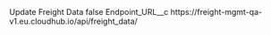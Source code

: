 <?xml version="1.0" encoding="UTF-8"?>
<CustomMetadata xmlns="http://soap.sforce.com/2006/04/metadata" xmlns:xsi="http://www.w3.org/2001/XMLSchema-instance" xmlns:xsd="http://www.w3.org/2001/XMLSchema">
    <label>Update Freight Data</label>
    <protected>false</protected>
    <values>
        <field>Endpoint_URL__c</field>
        <value xsi:type="xsd:string">https://freight-mgmt-qa-v1.eu.cloudhub.io/api/freight_data/</value>
    </values>
</CustomMetadata>
